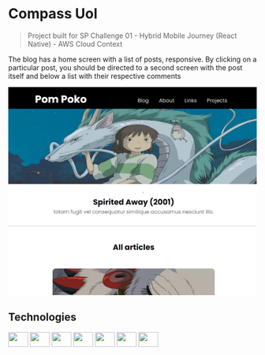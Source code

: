 # Compass Uol

>Project built for SP Challenge 01 - Hybrid Mobile Journey (React Native) - AWS Cloud Context

The blog has a home screen with a list of posts, responsive. By clicking on a particular post, you should be directed to a
second screen with the post itself and below a list with their respective
comments

<img src="./assets/pompoko.jpg">



## Technologies

<div>
   <img height='30' width='40' src="https://cdn.jsdelivr.net/gh/devicons/devicon/icons/html5/html5-original.svg" />
   <img height='30' width='40' src="https://cdn.jsdelivr.net/gh/devicons/devicon/icons/css3/css3-original.svg" />
   <img height='30' width='40' src="https://cdn.jsdelivr.net/gh/devicons/devicon/icons/figma/figma-original.svg" />
   <img height='30' width='40' src="https://cdn.jsdelivr.net/gh/devicons/devicon/icons/git/git-original.svg" />
   <img height='30' width='40' src="https://cdn.jsdelivr.net/gh/devicons/devicon/icons/github/github-original.svg" />
   <img height='30' width='40' src="https://cdn.jsdelivr.net/gh/devicons/devicon/icons/javascript/javascript-original.svg" />
   <img height='30' width='40' src="https://cdn.jsdelivr.net/gh/devicons/devicon/icons/typescript/typescript-original.svg" />
</div>
